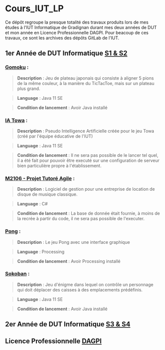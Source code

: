 # Cours_IUT_LP

Ce dépôt regroupe la presque totalité des travaux produits lors de mes études à l'IUT Informatique de Gradignan durant mes deux années de DUT et mon année en Licence Professionnelle DAGPI. Pour beacoup de ces travaux, ce sont les archives des dépôts GitLab de l'IUT.

## 1er Année de DUT Informatique [S1 & S2](https://github.com/trecobre/Cours_IUT_LP/tree/main/IUT_S1-S2 "IUT_S1-S2")
### [Gomoku](https://github.com/trecobre/Cours_IUT_LP/blob/main/IUT_S1-S2/gomoku-master.zip "gomoku") : 
> **Description** : Jeu de plateau japonais qui consiste à aligner 5 pions de la même couleur, à la manière du TicTacToe, mais sur un plateau plus grand. 

> **Language** : Java 11 SE

> **Condition de lancement** : Avoir Java installé

### [IA Towa](https://github.com/trecobre/Cours_IUT_LP/blob/main/IUT_S1-S2/ia-towa-master.zip "ia-towa") : 
> **Description** : Pseudo Intelligence Artificielle créée pour le jeu Towa (créé par l'équipe éducative de l'IUT)

> **Language** : Java 11 SE

> **Condition de lancement** : Il ne sera pas possible de le lancer tel quel, il a été fait pour pouvoir être executé sur une configuration de serveur bien particulière propre à l'établissement.

### [M2106 - Projet Tutoré Agile](https://github.com/trecobre/Cours_IUT_LP/blob/main/IUT_S1-S2/m2106_bd_pt_agile_import_2.4_c-master.zip "PT2") : 
> **Description** : Logiciel de gestion pour une entreprise de location de disque de musique classique.

> **Language** : C#

> **Condition de lancement** : La base de donnée était fournie, à moins de la recrée à partir du code, il ne sera pas possible de l'executer.

### [Pong](https://github.com/trecobre/Cours_IUT_LP/blob/main/IUT_S1-S2/pong.zip "pong") : 
> **Description** : Le jeu Pong avec une interface graphique

> **Language** : Processing

> **Condition de lancement** : Avoir Processing installé

### [Sokoban](https://github.com/trecobre/Cours_IUT_LP/blob/main/IUT_S1-S2/projet-sokoban-recobre-master.zip "sokoban") : 
> **Description** : Jeu d'énigme dans lequel on contrôle un personnage qui doit déplacer des caisses à des emplacements prédéfinis.

> **Language** : Java 11 SE

> **Condition de lancement** : Avoir Java installé

## 2er Année de DUT Informatique [S3 & S4](https://github.com/trecobre/Cours_IUT_LP/tree/main/IUT_S3-S4 "IUT_S3-S4")

## Licence Professionnelle [DAGPI](https://github.com/trecobre/Cours_IUT_LP/tree/main/LP_DAGPI "LP_DAGPI")
